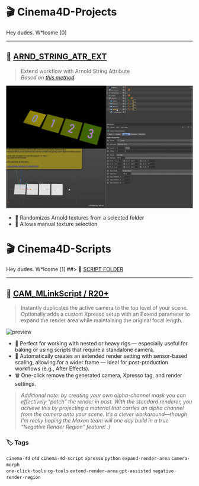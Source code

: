 # 🎬 Cinema4D-Projects

Hey dudes. W*lcome [0]

---

## 🔹 [ARND_STRING_ATR_EXT](https://github.com/AleksandrovskyV/Cinema4D-Projects/tree/main/ARND_STRING_ATR_EXT)

> Extend workflow with Arnold String Attribute  
> _Based on [this method](https://www.youtube.com/watch?v=EAzoIx2vrm0)_

![preview](./!ALL-PREVIEW/Arnold_String-Path_Randomizer_Selector.gif)

- 🎲 Randomizes Arnold textures from a selected folder  
- 🎯 Allows manual texture selection  


# 🎬 Cinema4D-Scripts

Hey dudes. W*lcome [1]
##> 🔹 [SCRIPT FOLDER](https://github.com/AleksandrovskyV/Cinema4D-Projects/tree/main/SCRIPTS_FOLDER)

---

## 🔹 [CAM_MLinkScript / R20+](https://github.com/AleksandrovskyV/Cinema4D-Projects/blob/main/SCRIPTS_FOLDER/CAM_MLinkScript.py)  

> Instantly duplicates the active camera to the top level of your scene.
> Optionally adds a custom Xpresso setup with an Extend parameter to expand the render area while maintaining the original focal length.

![preview](./!ALL-PREVIEW/Camera_Morph_Link_with_Extend-Region_Value.gif)

- 🎯  Perfect for working with nested or heavy rigs — especially useful for baking or using scripts that require a standalone camera.
- 🧩 Automatically creates an extended render setting with sensor-based scaling, allowing for a wider frame — ideal for post-production workflows (e.g., After Effects).
- 🗑 One-click remove the generated camera, Xpresso tag, and render settings.

> *Additional note: by creating your own alpha-channel mask you can effectively “patch” the render in post. With the standard renderer, you achieve this by projecting a material that carries an alpha channel from the camera onto your scene. It’s a clever workaround—though I’m really hoping the Maxon team will one day build in a true “Negative Render Region” feature! :)*

### 🏷 Tags

`cinema-4d` `c4d` `cinema-4d-script` `xpresso` `python` `expand-render-area` `camera-morph`  
`one-click-tools` `cg-tools` `extend-render-area`  `gpt-assisted`  `negative-render-region`  

<!-- SEO: cinema4d script camera morph xpresso python render region sensor size after effects aleksandrovsky -->
